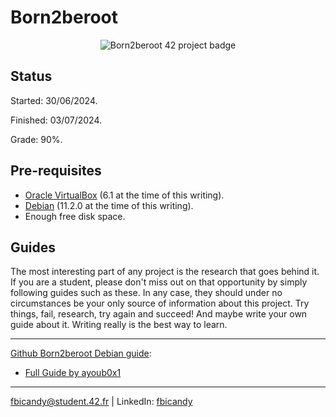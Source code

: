 # Born2beroot

<p align="center">
  <img src="https://raw.githubusercontent.com/FreddyBicandy50/42draft/main/42_badges/born2beroote.png" alt="Born2beroot 42 project badge"/>
</p>

## Status
Started: 30/06/2024.

Finished: 03/07/2024.

Grade: 90%.

## Pre-requisites
* [Oracle VirtualBox](https://www.virtualbox.org/) (6.1 at the time of this writing).
* [Debian](https://cdimage.debian.org/debian-cd/current/amd64/iso-cd/) (11.2.0 at the time of this writing).
* Enough free disk space.

## Guides

The most interesting part of any project is the research that goes behind it. If you are a student, please don't miss out on that opportunity by simply following guides such as these. In any case, they should under no circumstances be your only source of information about this project. Try things, fail, research, try again and succeed! And maybe write your own guide about it. Writing really is the best way to learn.

---

[Github Born2beroot Debian guide](https://github.com/mcombeau/Born2beroot/tree/main/guide):
* [Full Guide by ayoub0x1](https://github.com/ayoub0x1/born2beroot)


---
fbicandy@student.42.fr | LinkedIn: [fbicandy](https://www.linkedin.com/in/freddy-bicandy/)